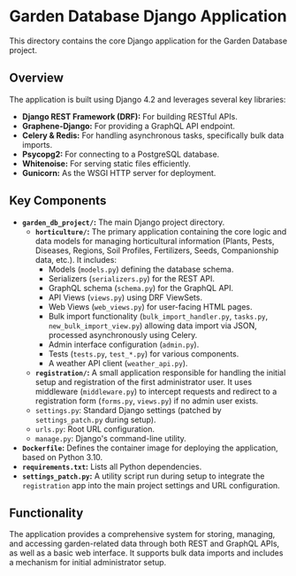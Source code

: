 # Garden Database Django Application

This directory contains the core Django application for the Garden Database project.

## Overview

The application is built using Django 4.2 and leverages several key libraries:

*   **Django REST Framework (DRF):** For building RESTful APIs.
*   **Graphene-Django:** For providing a GraphQL API endpoint.
*   **Celery & Redis:** For handling asynchronous tasks, specifically bulk data imports.
*   **Psycopg2:** For connecting to a PostgreSQL database.
*   **Whitenoise:** For serving static files efficiently.
*   **Gunicorn:** As the WSGI HTTP server for deployment.

## Key Components

*   **`garden_db_project/`:** The main Django project directory.
    *   **`horticulture/`:** The primary application containing the core logic and data models for managing horticultural information (Plants, Pests, Diseases, Regions, Soil Profiles, Fertilizers, Seeds, Companionship data, etc.). It includes:
        *   Models (`models.py`) defining the database schema.
        *   Serializers (`serializers.py`) for the REST API.
        *   GraphQL schema (`schema.py`) for the GraphQL API.
        *   API Views (`views.py`) using DRF ViewSets.
        *   Web Views (`web_views.py`) for user-facing HTML pages.
        *   Bulk import functionality (`bulk_import_handler.py`, `tasks.py`, `new_bulk_import_view.py`) allowing data import via JSON, processed asynchronously using Celery.
        *   Admin interface configuration (`admin.py`).
        *   Tests (`tests.py`, `test_*.py`) for various components.
        *   A weather API client (`weather_api.py`).
    *   **`registration/`:** A small application responsible for handling the initial setup and registration of the first administrator user. It uses middleware (`middleware.py`) to intercept requests and redirect to a registration form (`forms.py`, `views.py`) if no admin user exists.
    *   `settings.py`: Standard Django settings (patched by `settings_patch.py` during setup).
    *   `urls.py`: Root URL configuration.
    *   `manage.py`: Django's command-line utility.
*   **`Dockerfile`:** Defines the container image for deploying the application, based on Python 3.10.
*   **`requirements.txt`:** Lists all Python dependencies.
*   **`settings_patch.py`:** A utility script run during setup to integrate the `registration` app into the main project settings and URL configuration.

## Functionality

The application provides a comprehensive system for storing, managing, and accessing garden-related data through both REST and GraphQL APIs, as well as a basic web interface. It supports bulk data imports and includes a mechanism for initial administrator setup.
